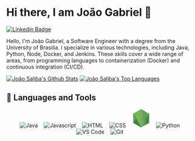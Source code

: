 # Hi there, I am João Gabriel 👋
[![Linkedin Badge](https://img.shields.io/badge/-jgsaliba-blue?style=flat-square&logo=Linkedin&logoColor=white&link=https://www.linkedin.com/in/jgsaliba/)](https://www.linkedin.com/in/jgsaliba/)


Hello, I'm João Gabriel, a Software Engineer with a degree from the University of Brasilia. I specialize in various technologies, including Java, Python, Node, Docker, and Jenkins. These skills cover a wide range of areas, from programming languages to containerization (Docker) and continuous integration (CI/CD).


<a> 
    <a href="https://github.com/joaosaliba"><img alt="João Saliba's Github Stats" src="https://denvercoder1-github-readme-stats.vercel.app/api?username=joaosaliba&show_icons=true&count_private=true&theme=dracula&border_color=7F3FBF&bg_color=0D1117&title_color=18a81c&icon_color=18a81c&hide=stars" height="192px" width="49.5%"/></a>
  <a href="https://github.com/joaosaliba"><img alt="João Saliba's Top Languages" src="https://denvercoder1-github-readme-stats.vercel.app/api/top-langs/?username=joaosaliba&langs_count=6&layout=compact&theme=dracula&border_color=7F3FBF&bg_color=0D1117&title_color=18a81c&icon_color=18a81c" height="190px" width="49.5%"/></a>
  <br/>
</a>


 <div>
        <h2>🧰 Languages and Tools</h2>
        <p align="center">
             <img src="https://cdn.jsdelivr.net/npm/programming-languages-logos@0.0.3/src/java/java_64x64.png" width="48"
                alt="Java" />&nbsp;&nbsp;&nbsp
            <img src="https://upload.wikimedia.org/wikipedia/commons/9/99/Unofficial_JavaScript_logo_2.svg" width="48"
                alt="Javascript" />&nbsp;&nbsp;&nbsp
            <img src="https://upload.wikimedia.org/wikipedia/commons/6/61/HTML5_logo_and_wordmark.svg" alt="HTML"
                width="48" />&nbsp;&nbsp;&nbsp
            <img src="https://upload.wikimedia.org/wikipedia/commons/d/d5/CSS3_logo_and_wordmark.svg" alt="CSS"
                width="35" />&nbsp;&nbsp;&nbsp
            <img src="https://raw.githubusercontent.com/github/explore/80688e429a7d4ef2fca1e82350fe8e3517d3494d/topics/nodejs/nodejs.png"
                alt="Node.js" width="48" />&nbsp;&nbsp;&nbsp
            <img src="https://upload.wikimedia.org/wikipedia/commons/c/c3/Python-logo-notext.svg" alt="Python"
                width="48" />&nbsp;&nbsp;&nbsp
            <img src="https://upload.wikimedia.org/wikipedia/commons/9/9a/Visual_Studio_Code_1.35_icon.svg" alt="VS Code" width="50" />&nbsp;&nbsp;&nbsp
            <img src="https://upload.wikimedia.org/wikipedia/commons/3/3f/Git_icon.svg" alt="Git"
                width="48" />&nbsp;&nbsp;&nbsp
        </p>
    </div>
